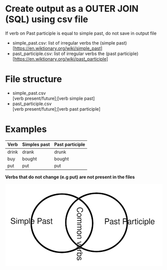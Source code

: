 # Create output as a OUTER JOIN (SQL) using csv file
If verb on Past participle is equal to simple past, do not save in output file

* simple_past.csv: list of irregular verbs the (simple past)[https://en.wiktionary.org/wiki/simple_past]
* past_participle.csv: list of irregular verbs the (past participle)[https://en.wiktionary.org/wiki/past_participle]

# File structure
* simple_past.csv\
    [verb present/future];[verb simple past]
* past_participle.csv\
    [verb present/future];[verb past participle]

# Examples
| Verb  | Simples past | Past participle |
|-------|--------------|-----------------|
| drink | drank        | drunk           |
| buy   | bought       | bought          |
| put   | put          | put             |

**Verbs that do not change (e.g put) are not present in the files**

![Common verbs](sets.png "Groupss")
